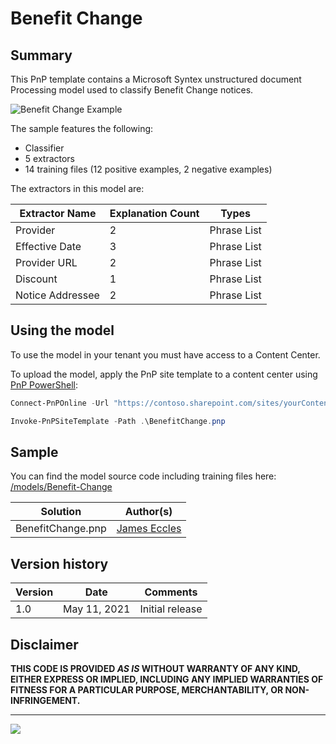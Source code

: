 # Benefit Change

## Summary

This PnP template contains a Microsoft Syntex unstructured document Processing model used to classify Benefit Change notices.

![Benefit Change Example](assets/training-file-example.png)

The sample features the following:

- Classifier
- 5 extractors
- 14 training files (12 positive examples, 2 negative examples)

The extractors in this model are:

Extractor Name|Explanation Count|Types
--------------|-----------------|-----------------
Provider|2|Phrase List
Effective Date|3|Phrase List
Provider URL|2|Phrase List
Discount|1|Phrase List
Notice Addressee|2|Phrase List

## Using the model

To use the model in your tenant you must have access to a Content Center.

To upload the model, apply the PnP site template to a content center using [PnP PowerShell](https://pnp.github.io/powershell/):

```powershell
Connect-PnPOnline -Url "https://contoso.sharepoint.com/sites/yourContentCenter"

Invoke-PnPSiteTemplate -Path .\BenefitChange.pnp
```

## Sample

You can find the model source code including training files here: [/models/Benefit-Change](https://github.com/pnp/syntex-samples/tree/main/models/Benefit-Change)

Solution|Author(s)
--------|---------
BenefitChange.pnp | [James Eccles](https://github.com/JamesEccles)

## Version history

Version|Date|Comments
-------|----|--------
1.0|May 11, 2021 |Initial release

## Disclaimer

**THIS CODE IS PROVIDED *AS IS* WITHOUT WARRANTY OF ANY KIND, EITHER EXPRESS OR IMPLIED, INCLUDING ANY IMPLIED WARRANTIES OF FITNESS FOR A PARTICULAR PURPOSE, MERCHANTABILITY, OR NON-INFRINGEMENT.**

---
<img src="https://pnptelemetry.azurewebsites.net/syntex-samples/models/Benefit-Change" />
